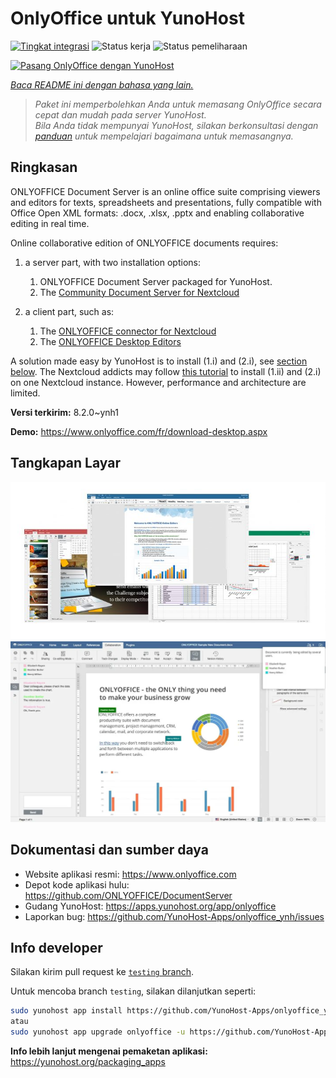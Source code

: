 <!--
N.B.: README ini dibuat secara otomatis oleh <https://github.com/YunoHost/apps/tree/master/tools/readme_generator>
Ini TIDAK boleh diedit dengan tangan.
-->

# OnlyOffice untuk YunoHost

[![Tingkat integrasi](https://dash.yunohost.org/integration/onlyoffice.svg)](https://ci-apps.yunohost.org/ci/apps/onlyoffice/) ![Status kerja](https://ci-apps.yunohost.org/ci/badges/onlyoffice.status.svg) ![Status pemeliharaan](https://ci-apps.yunohost.org/ci/badges/onlyoffice.maintain.svg)

[![Pasang OnlyOffice dengan YunoHost](https://install-app.yunohost.org/install-with-yunohost.svg)](https://install-app.yunohost.org/?app=onlyoffice)

*[Baca README ini dengan bahasa yang lain.](./ALL_README.md)*

> *Paket ini memperbolehkan Anda untuk memasang OnlyOffice secara cepat dan mudah pada server YunoHost.*  
> *Bila Anda tidak mempunyai YunoHost, silakan berkonsultasi dengan [panduan](https://yunohost.org/install) untuk mempelajari bagaimana untuk memasangnya.*

## Ringkasan

ONLYOFFICE Document Server is an online office suite comprising viewers and editors for texts, spreadsheets and presentations, fully compatible with Office Open XML formats: .docx, .xlsx, .pptx and enabling collaborative editing in real time.

Online collaborative edition of ONLYOFFICE documents requires: 
1. a server part, with two installation options:
   1. ONLYOFFICE Document Server packaged for YunoHost. 
   2. The [Community Document Server for Nextcloud](https://apps.nextcloud.com/apps/documentserver_community) 

2. a client part, such as: 
   1. The [ONLYOFFICE connector for Nextcloud](https://apps.nextcloud.com/apps/onlyoffice) 
   2. The [ONLYOFFICE Desktop Editors](https://www.onlyoffice.com/fr/download-desktop.aspx)

A solution made easy by YunoHost is to install (1.i) and (2.i), see [section below](https://github.com/YunoHost-Apps/onlyoffice_ynh/#configuration-of-onlyoffice-server). The Nextcloud addicts may follow [this tutorial](https://github.com/YunoHost-Apps/nextcloud_ynh#configure-onlyoffice-integration) to install (1.ii) and (2.i) on one Nextcloud instance. However, performance and architecture are limited.


**Versi terkirim:** 8.2.0~ynh1

**Demo:** <https://www.onlyoffice.com/fr/download-desktop.aspx>

## Tangkapan Layar

![Tangkapan Layar pada OnlyOffice](./doc/screenshots/01-presentation.jpg)
![Tangkapan Layar pada OnlyOffice](./doc/screenshots/02-document-short.png)

## Dokumentasi dan sumber daya

- Website aplikasi resmi: <https://www.onlyoffice.com>
- Depot kode aplikasi hulu: <https://github.com/ONLYOFFICE/DocumentServer>
- Gudang YunoHost: <https://apps.yunohost.org/app/onlyoffice>
- Laporkan bug: <https://github.com/YunoHost-Apps/onlyoffice_ynh/issues>

## Info developer

Silakan kirim pull request ke [`testing` branch](https://github.com/YunoHost-Apps/onlyoffice_ynh/tree/testing).

Untuk mencoba branch `testing`, silakan dilanjutkan seperti:

```bash
sudo yunohost app install https://github.com/YunoHost-Apps/onlyoffice_ynh/tree/testing --debug
atau
sudo yunohost app upgrade onlyoffice -u https://github.com/YunoHost-Apps/onlyoffice_ynh/tree/testing --debug
```

**Info lebih lanjut mengenai pemaketan aplikasi:** <https://yunohost.org/packaging_apps>
